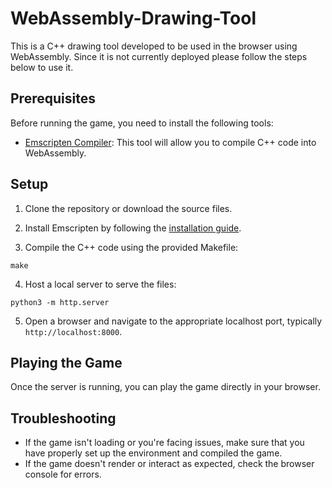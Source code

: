 # WebAssembly-Drawing-Tool

This is a C++ drawing tool developed to be used in the browser using WebAssembly. Since it is not currently deployed please follow the steps below to use it.

## Prerequisites

Before running the game, you need to install the following tools:

- [Emscripten Compiler](https://emscripten.org/docs/getting_started/downloads.html): This tool will allow you to compile C++ code into WebAssembly.

## Setup

1. Clone the repository or download the source files.

2. Install Emscripten by following the [installation guide](https://emscripten.org/docs/getting_started/downloads.html).

3. Compile the C++ code using the provided Makefile:
```
make
```

4. Host a local server to serve the files:
```
python3 -m http.server
```

5. Open a browser and navigate to the appropriate localhost port, typically `http://localhost:8000`.

## Playing the Game

Once the server is running, you can play the game directly in your browser.

## Troubleshooting

- If the game isn't loading or you're facing issues, make sure that you have properly set up the environment and compiled the game.
- If the game doesn't render or interact as expected, check the browser console for errors.
